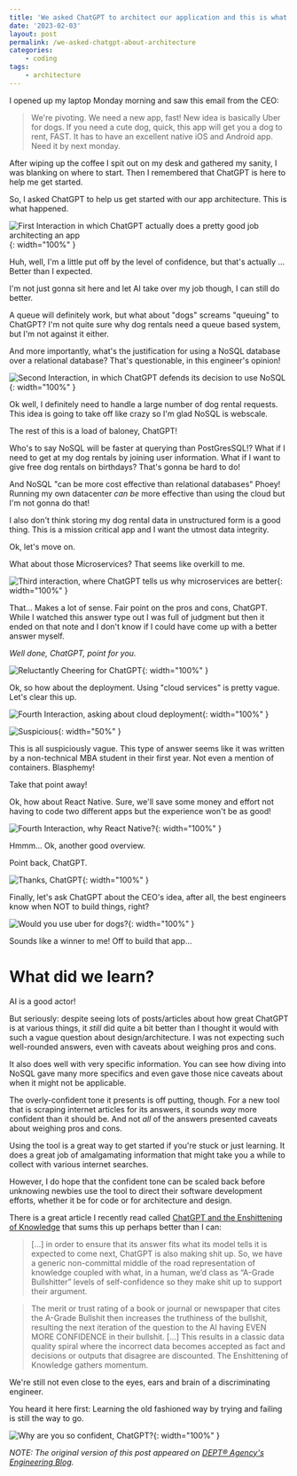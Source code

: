 ```yaml
---
title: 'We asked ChatGPT to architect our application and this is what happened'
date: '2023-02-03'
layout: post
permalink: /we-asked-chatgpt-about-architecture
categories:
    - coding
tags:
    - architecture
---
```


I opened up my laptop Monday morning and saw this email from the CEO:

> We're pivoting. We need a new app, fast! New idea is basically Uber for dogs. If you need a cute dog, quick, this app will get you a dog to rent, FAST. It has to have an excellent native iOS and Android app. Need it by next monday.

After wiping up the coffee I spit out on my desk and gathered my sanity, I was blanking on where to start. Then I remembered that ChatGPT is here to help me get started.

So, I asked ChatGPT to help us get started with our app architecture. This is what happened.

![First Interaction in which ChatGPT actually does a pretty good job architecting an app](https://user-images.githubusercontent.com/392778/215508631-0b20b481-0d16-4962-9d43-1a63622314e2.png){: width="100%" }

Huh, well, I'm a little put off by the level of confidence, but that's actually ... Better than I expected.

I'm not just gonna sit here and let AI take over my job though, I can still do better.

A queue will definitely work, but what about "dogs" screams "queuing" to ChatGPT? I'm not quite sure why dog rentals need a queue based system, but I'm not against it either.

And more importantly, what's the justification for using a NoSQL database over a relational database? That's questionable, in this engineer's opinion!

![Second Interaction, in which ChatGPT defends its decision to use NoSQL](https://user-images.githubusercontent.com/392778/215508744-4547758c-05bd-444e-96ab-43fbea16246a.png){: width="100%" }

Ok well, I definitely need to handle a large number of dog rental requests. This idea is going to take off like crazy so I'm glad NoSQL is webscale.

The rest of this is a load of baloney, ChatGPT!

Who's to say NoSQL will be faster at querying than PostGresSQL!? What if I need to get at my dog rentals by joining user information. What if I want to give free dog rentals on birthdays? That's gonna be hard to do!

And NoSQL "can be more cost effective than relational databases" Phoey! Running my own datacenter _can be_ more effective than using the cloud but I'm not gonna do that!

I also don't think storing my dog rental data in unstructured form is a good thing. This is a mission critical app and I want the utmost data integrity.

Ok, let's move on.

What about those Microservices? That seems like overkill to me.

![Third interaction, where ChatGPT tells us why microservices are better](https://user-images.githubusercontent.com/392778/215509612-744c95a4-06b0-4a17-9a13-76875673a119.png){: width="100%" }

That... Makes a lot of sense. Fair point on the pros and cons, ChatGPT. While I watched this answer type out I was full of judgment but then it ended on that note and I don't know if I could have come up with a better answer myself.  

_Well done, ChatGPT, point for you._

![Reluctantly Cheering for ChatGPT](https://media.giphy.com/media/5gYkTDtYSTqeHajMoQ/giphy.gif){: width="100%" }

Ok, so how about the deployment. Using "cloud services" is pretty vague.  Let's clear this up.

![Fourth Interaction, asking about cloud deployment](https://user-images.githubusercontent.com/392778/215510714-12dd89cf-ff00-4d9e-9d1c-be60c1898c6d.png){: width="100%" }

![Suspicious](https://media.giphy.com/media/so8KXAphERsre/giphy.gif){: width="50%" }

This is all suspiciously vague. This type of answer seems like it was written by a non-technical MBA student in their first year. Not even a mention of containers. Blasphemy! 

Take that point away!

Ok, how about React Native. Sure, we'll save some money and effort not having to code two different apps but the experience won't be as good!

![Fourth Interaction, why React Native?](https://user-images.githubusercontent.com/392778/215512800-98bdcb9b-c176-47fb-b001-e0ca9b5bbb92.png){: width="100%" }

Hmmm... Ok, another good overview.

Point back, ChatGPT. 

![Thanks, ChatGPT](https://user-images.githubusercontent.com/392778/215513184-693e4d96-b640-4688-915f-dab0d2df2768.png){: width="100%" }

Finally, let's ask ChatGPT about the CEO's idea, after all, the best engineers know when NOT to build things, right?

![Would you use uber for dogs?](https://user-images.githubusercontent.com/392778/215513780-c6721e5d-55a7-40d2-82d8-b4cc438003df.png){: width="100%" }

Sounds like a winner to me! Off to build that app...

# What did we learn?

AI is a good actor!

But seriously: despite seeing lots of posts/articles about how great ChatGPT is at various things, it _still_ did quite a bit better than I thought it would with such a vague question about design/architecture. I was not expecting such well-rounded answers, even with caveats about weighing pros and cons.

It also does well with very specific information. You can see how diving into NoSQL gave many more specifics and even gave those nice caveats about when it might not be applicable.

The overly-confident tone it presents is off putting, though. For a new tool that is scraping internet articles for its answers, it sounds _way_ more confident than it should be. And not _all_ of the answers presented caveats about weighing pros and cons.

Using the tool is a great way to get started if you're stuck or just learning. It does a great job of amalgamating information that might take you a while to collect with various internet searches.

However, I do hope that the confident tone can be scaled back before unknowing newbies use the tool to direct their software development efforts, whether it be for code or for architecture and design.

There is a great article I recently read called [ChatGPT and the Enshittening of Knowledge](https://castlebridge.ie/insights/llms-and-the-enshittening-of-knowledge/) that sums this up perhaps better than I can:

> [...] in order to ensure that its answer fits what its model tells it is expected to come next, ChatGPT is also making shit up. So, we have a generic non-committal middle of the road representation of knowledge coupled with what, in a human, we’d class as “A-Grade Bullshitter” levels of self-confidence so they make shit up to support their argument.

> The merit or trust rating of a book or journal or newspaper that cites the A-Grade Bullshit then increases the truthiness of the bullshit, resulting the next iteration of the question to the AI having EVEN MORE CONFIDENCE in their bullshit. [...] This results in a classic data quality spiral where the incorrect data becomes accepted as fact and decisions or outputs that disagree are discounted. The Enshittening of Knowledge gathers momentum.

We're still not even close to the eyes, ears and brain of a discriminating engineer.

You heard it here first: Learning the old fashioned way by trying and failing is still the way to go.

![Why are you so confident, ChatGPT?](https://user-images.githubusercontent.com/392778/215564712-5b64fe74-4ac1-41e7-ae62-859960c10350.png){: width="100%" }


_NOTE: The original version of this post appeared on [DEPT® Agency's Engineering Blog](https://engineering.deptagency.com/p/fb0ab9c7-14a2-4712-84fb-4c012f461135)._